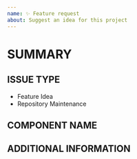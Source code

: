 ```yaml
---
name: ✨ Feature request
about: Suggest an idea for this project
---
```

<!--- Verify first that your feature was not already discussed on GitHub -->
<!--- Complete *all* sections as described, this form is processed automatically -->

# SUMMARY
<!--- Describe the new feature/improvement briefly below -->

## ISSUE TYPE

- Feature Idea
- Repository Maintenance

## COMPONENT NAME
<!--- Write the short name of the module, plugin, task or feature below, use your best guess if unsure -->

## ADDITIONAL INFORMATION
<!--- Describe how the feature would be used, why it is needed and what it would solve -->

<!--- Paste example playbooks or commands between quotes below -->
```yaml

```

<!--- HINT: You can also paste gist.github.com links for larger files -->
